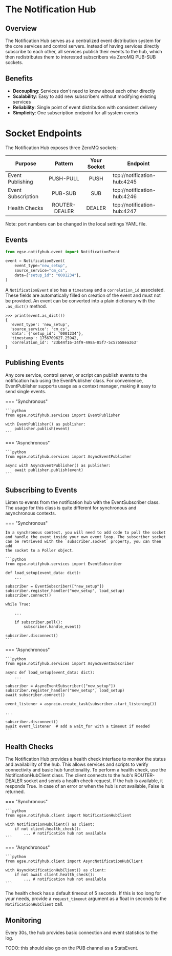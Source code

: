 # The Notification Hub

## Overview

The Notification Hub serves as a centralized event distribution system for the core services and control servers. 
Instead of having services directly subscribe to each other, all services publish their events to the hub, which 
then redistributes them to interested subscribers via ZeroMQ PUB-SUB sockets.

## Benefits

- **Decoupling**: Services don't need to know about each other directly
- **Scalability**: Easy to add new subscribers without modifying existing services
- **Reliability**: Single point of event distribution with consistent delivery
- **Simplicity**: One subscription endpoint for all system events

# Socket Endpoints

The Notification Hub exposes three ZeroMQ sockets:

| Purpose            |    Pattern     |  Your Socket  | Endpoint                    |
|--------------------|:--------------:|:-------------:|-----------------------------|
| Event Publishing   |   PUSH-PULL    |     PUSH      | tcp://notification-hub:4245 |
| Event Subscription |    PUB-SUB     |      SUB      | tcp://notification-hub:4246 |
| Health Checks      | ROUTER-DEALER  |    DEALER     | tcp://notification-hub:4247 |

Note: port numbers can be changed in the local settings YAML file.

## Events

```python
from egse.notifyhub.event import NotificationEvent

event = NotificationEvent(
    event_type="new_setup",
    source_service="cm_cs",
    data={"setup_id": "0001234"},
)
```
A `NotificationEvent` also has a `timestamp` and a `correlation_id` 
associated. These fields are automatically filled on creation of the event 
and must not be provided. An event can be converted into a plain dictionary 
with the `.as_dict()` method.

```
>>> print(event.as_dict())
{
  'event_type': 'new_setup', 
  'source_service': 'cm_cs', 
  'data': {'setup_id': '0001234'}, 
  'timestamp': 1756709627.25942, 
  'correlation_id': '23b44f16-34f9-498a-85f7-5c57658ea363'
}
```

## Publishing Events

Any core service, control server, or script can publish events to the notification hub using the EventPublisher class. For convenience, EventPublisher supports usage as a context manager, making it easy to send single events.

=== "Synchronous"

    ```python
    from egse.notifyhub.services import EventPublisher
    
    with EventPublisher() as publisher:
        publisher.publish(event)
    ```

=== "Asynchronous"

    ```python
    from egse.notifyhub.services import AsyncEventPublisher
    
    async with AsyncEventPublisher() as publisher:
        await publisher.publish(event)
    ```


## Subscribing to Events

Listen to events from the notification hub with the EventSubscriber class. 
The usage for this class is quite different for synchronous and asynchronous 
contexts. 

=== "Synchronous"

    In a synchronous context, you will need to add code to poll the socket 
    and handle the event inside your own event loop. The subscriber socket 
    can be retrieved with the `subscriber.socket` property, you can then add 
    the socket to a Poller object.

    ```python
    from egse.notifyhub.services import EventSubscriber
    
    def load_setup(event_data: dict):
        ...

    subscriber = EventSubscriber(["new_setup"])
    subscriber.register_handler("new_setup", load_setup)
    subscriber.connect()
    
    while True:

        ...

        if subscriber.poll():
            subscriber.handle_event()
        
    subscriber.disconnect()
    ```

=== "Asynchronous"

    ```python
    from egse.notifyhub.services import AsyncEventSubscriber

    async def load_setup(event_data: dict):
        ...

    subscriber = AsyncEventSubscriber(["new_setup"])
    subscriber.register_handler("new_setup", load_setup)
    await subscriber.connect()

    event_listener = asyncio.create_task(subscriber.start_listening())

    ...

    subscriber.disconnect()
    await event_listener  # add a wait_for with a timeout if needed
    ```

## Health Checks

The Notification Hub provides a health check interface to monitor the status and availability of the hub. This allows services and scripts to verify connectivity and basic hub functionality.
To perform a health check, use the NotificationHubClient class. The client 
connects to the hub's ROUTER-DEALER socket and sends a health check request. 
If the hub is available, it responds True. In case of an error or when the 
hub is not available, False is returned.

=== "Synchronous"

    ```python
    from egse.notifyhub.client import NotificationHubClient
    
    with NotificationHubClient() as client:
        if not client.health_check():
            ... # notification hub not available
    ```

=== "Asynchronous"

    ```python
    from egse.notifyhub.client import AsyncNotificationHubClient
    
    with AsyncNotificationHubClient() as client:
        if not await client.health_check():
            ... # notification hub not available
    ```

The health check has a default timeout of 5 seconds. If this is too long for 
your needs, provide a `request_timeout` argument as a float in seconds to 
the `NotificationHubClient` call. 


## Monitoring

Every 30s, the hub provides basic connection and event statistics to the log.

TODO: this should also go on the PUB channel as a StatsEvent.
